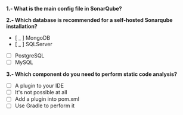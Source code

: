 

**1.- What is the main config file in SonarQube?**

**2.- Which database is recommended for a self-hosted Sonarqube installation?**

- [ _ ] MongoDB
- [ _ ] SQLServer
- [  ] PostgreSQL
- [  ] MySQL

**3.- Which component do you need to perform static code analysis?**

- [ ] A plugin to your IDE
- [ ] It's not possible at all
- [ ] Add a plugin into pom.xml
- [ ] Use Gradle to perform it 